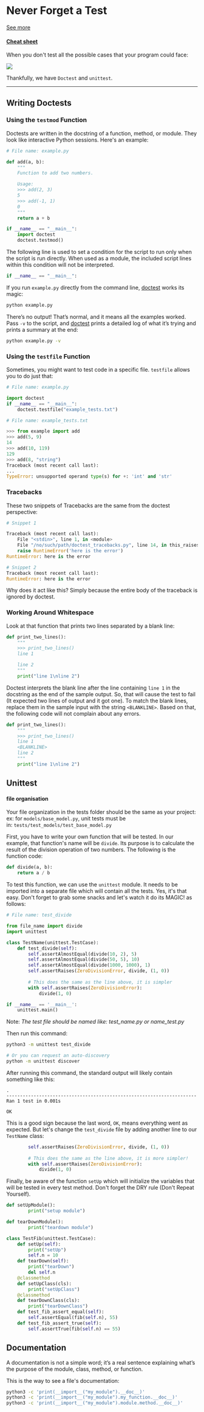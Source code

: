 # Never Forget a Test

[See more](https://realpython.com/python-testing/)
#### [Cheat sheet](https://www.pythonsheets.com/notes/python-tests.html)

When you don't test all the possible cases that your program could face:

![](https://media.tenor.com/XRB_msTBnvcAAAAC/that-didnt-really-work-out-pretty-boy.gif)

Thankfully, we have `Doctest` and `unittest`.

---
## Writing Doctests

### Using the `testmod` Function

Doctests are written in the docstring of a function, method, or module. They look like interactive Python sessions. Here's an example:

```python
# File name: example.py

def add(a, b):
    """
    Function to add two numbers.

    Usage:
    >>> add(2, 3)
    5
    >>> add(-1, 1)
    0
    """
    return a + b

if __name__ == "__main__":
    import doctest
    doctest.testmod()
```

The following line is used to set a condition for the script to run only when the script is run directly. When used as a module, the included script lines within this condition will not be interpreted.

```python
if __name__ == "__main__":
```

If you run `example.py` directly from the command line, [doctest](https://docs.python.org/3.4/library/doctest.html#module-doctest "doctest: Test pieces of code within docstrings.") works its magic:

```bash
python example.py
```

There’s no output! That’s normal, and it means all the examples worked. Pass `-v` to the script, and [doctest](https://docs.python.org/3.4/library/doctest.html#module-doctest "doctest: Test pieces of code within docstrings.") prints a detailed log of what it’s trying and prints a summary at the end:

```bash
python example.py -v
```

### Using the `testfile` Function

Sometimes, you might want to test code in a specific file. `testfile` allows you to do just that:

```python
# File name: example.py

import doctest  
if __name__ == "__main__":
    doctest.testfile("example_tests.txt")
```

```python
# File name: example_tests.txt

>>> from example import add
>>> add(5, 9)
14
>>> add(10, 119)
129
>>> add(8, "string")
Traceback (most recent call last):
...
TypeError: unsupported operand type(s) for +: 'int' and 'str'
```

### Tracebacks

These two snippets of Tracebacks are the same from the doctest perspective:

```python
# Snippet 1

Traceback (most recent call last):
    File "<stdin>", line 1, in <module>
    File "/no/such/path/doctest_tracebacks.py", line 14, in this_raises
    raise RuntimeError('here is the error')
RuntimeError: here is the error

# Snippet 2
Traceback (most recent call last):
RuntimeError: here is the error
```

Why does it act like this? 
Simply because the entire body of the traceback is ignored by doctest.

### Working Around Whitespace

Look at that function that prints two lines separated by a blank line:

```python
def print_two_lines():
    """
    >>> print_two_lines()
    line 1

    line 2
    """
    print("line 1\nline 2")
```

Doctest interprets the blank line after the line containing `line 1` in the docstring as the end of the sample output. So, that will cause the test to fail (It expected two lines of output and it got one). To match the blank lines, replace them in the sample input with the string `<BLANKLINE>`. Based on that, the following code will not complain about any errors.

```python
def print_two_lines():
    """
    >>> print_two_lines()
    line 1
    <BLANKLINE>
    line 2
    """
    print("line 1\nline 2")
```

## Unittest

#### file organisation

Your file organization in the tests folder should be the same as your project: ex: for `models/base_model.py`, unit tests must be in: `tests/test_models/test_base_model.py`

First, you have to write your own function that will be tested. In our example, that function's name will be `divide`. Its purpose is to calculate the result of the division operation of two numbers. The following is the function code:

```python
def divide(a, b):
    return a / b
```

To test this function, we can use the `unittest` module. It needs to be imported into a separate file which will contain all the tests. Yes, it's that easy. Don't forget to grab some snacks and let's watch it do its MAGIC! as follows:

```python
# File name: test_divide 

from file_name import divide
import unittest

class TestName(unittest.TestCase):
    def test_divide(self):
        self.assertAlmostEqual(divide(10, 2), 5)
        self.assertAlmostEqual(divide(50, 5), 10)
        self.assertAlmostEqual(divide(1000, 1000), 1)
        self.assertRaises(ZeroDivisionError, divide, (1, 0))
        
        # This does the same as the line above, it is simpler
        with self.assertRaises(ZeroDivisionError):
            divide(1, 0)

if __name__ == '__main__':
    unittest.main()
```

Note: _The test file should be named like: test_name.py or name_test.py_

Then run this command:

```bash
python3 -m unittest test_divide

# Or you can request an auto-discovery
python -m unittest discover
```

After running this command, the standard output will likely contain something like this:

```
.
----------------------------------------------------------------------
Ran 1 test in 0.001s

OK
```

This is a good sign because the last word, `OK`, means everything went as expected. But let's change the `test_divide` file by adding another line to our `TestName` class:

```python
        self.assertRaises(ZeroDivisionError, divide, (1, 0))
        
        # This does the same as the line above, it is more simpler!
        with self.assertRaises(ZeroDivisionError):
            divide(1, 0)
```

Finally, be aware of the function `setUp` which will initialize the variables that will be tested in every test method. Don't forget the DRY rule (Don't Repeat Yourself).

```python
def setUpModule():
        print("setup module")

def tearDownModule():
        print("teardown module")

class TestFib(unittest.TestCase):
    def setUp(self):
        print("setUp")
        self.n = 10
    def tearDown(self):
        print("tearDown")
        del self.n
    @classmethod
    def setUpClass(cls):
        print("setUpClass")
    @classmethod
    def tearDownClass(cls):
        print("tearDownClass")
    def test_fib_assert_equal(self):
        self.assertEqual(fib(self.n), 55)
    def test_fib_assert_true(self):
        self.assertTrue(fib(self.n) == 55)
```
## Documentation

A documentation is not a simple word; it’s a real sentence explaining what’s the purpose of the module, class, method, or function.

This is the way to see a file's documentation:

```sh
python3 -c 'print(__import__("my_module").__doc__)'
python3 -c 'print(__import__("my_module").my_function.__doc__)'
python3 -c 'print(__import__("my_module").module.method.__doc__)'
```

